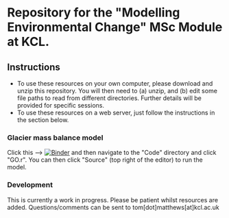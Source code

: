 # Repository for the "Modelling Environmental Change" MSc Module at KCL.

## Instructions 

* To use these resources on your own computer, please download and unzip this repository. You will then need to (a) unzip, and (b) edit some file paths to read from different directories. Further details will be provided for specific sessions. 
* To use these resources on a web server, just follow the instructions in the section below. 

### Glacier mass balance model 

Click this --> [![Binder](https://mybinder.org/badge_logo.svg)](https://mybinder.org/v2/gh/climatom/MEC/main?urlpath=rstudio) and then navigate to the "Code" directory and click "GO.r". You can then click "Source" (top right of the editor) to run the model. 

### Development
This is currently a work in progress. Please be patient whilst resources are added. Questions/comments can be sent to tom[dot]matthews[at]kcl.ac.uk
